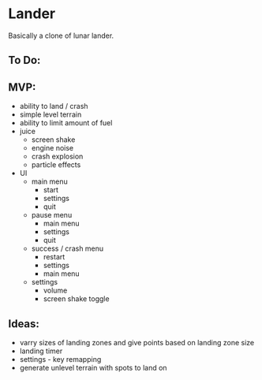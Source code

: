 # Lander
Basically a clone of lunar lander.

## To Do:


## MVP:
- ability to land / crash
- simple level terrain
- ability to limit amount of fuel
- juice
	- screen shake
	- engine noise
	- crash explosion
	- particle effects
- UI
	- main menu
		- start
		- settings
		- quit
	- pause menu
		- main menu
		- settings
		- quit
	- success / crash menu
		- restart
		- settings
		- main menu
	- settings
		- volume
		- screen shake toggle

## Ideas:
- varry sizes of landing zones and give points based on landing zone size
- landing timer
- settings - key remapping
- generate unlevel terrain with spots to land on
